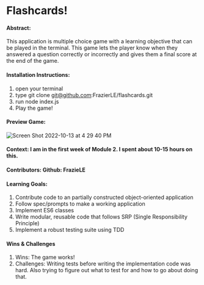 # Flashcards!

#### Abstract:
This application is multiple choice game with a learning objective that can be played in the terminal. This game lets the player know when they answered a question correctly or incorrectly and gives them a final score at the end of the game.

#### Installation Instructions:
1. open your terminal
1. type git clone git@github.com:FrazierLE/flashcards.git
1. run node index.js
1. Play the game! 


#### Preview Game:
![Screen Shot 2022-10-13 at 4 29 40 PM](https://user-images.githubusercontent.com/108101979/195722506-49506ebb-5c67-416d-bfcb-46b285145d40.png)


#### Context: I am in the first week of Module 2. I spent about 10-15 hours on this.


#### Contributors: Github: FrazieLE


#### Learning Goals:
1. Contribute code to an partially constructed object-oriented application
1. Follow spec/prompts to make a working application
1. Implement ES6 classes
1. Write modular, reusable code that follows SRP (Single Responsibility Principle)
1. Implement a robust testing suite using TDD


#### Wins & Challenges
1. Wins: The game works! 
1. Challenges: Writing tests before writing the implementation code was hard. Also trying to figure out what to test for and how to go about doing that.
